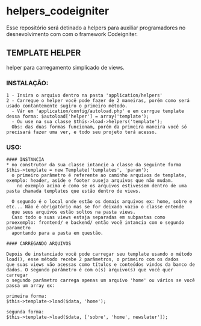 # helpers_codeigniter

Esse repositório será detinado a helpers para auxiliar programadores no desnevolvimento com com o framework Codeigniter.

## TEMPLATE HELPER

helper para carregamento simplicado de views.
  ### INSTALAÇÃO:
    
    1 - Insira o arquivo dentro na pasta 'application/helpers'
    2 - Carregue o helper você pode fazer de 2 maneiras, porém como será usado contantemente sugiro o primeiro método.
      - Vár em 'application/config/autoload.php' e em carrgue template dessa forma: $autoload['helper'] = array('template');
      - Ou use na sua classe $this->load->helpers('template');
      Obs: das duas formas funcionam, porém da primeira maneira você só precisará fazer uma ver, e todo seu projeto terá acesso.
  
  ### USO:
    
    #### INSTANCIA
    * no construtor da sua classe intancie a classe da seguinte forma $this->template = new Template('templates', 'param');
      o primeiro parâmetro é referente ao caminho arquivos de template, exemplo: header, aside e footer ouseja arquivos que não mudam.
        no exemplo acima é como se os arquivos estivessem dentro de uma pasta chamada templates que estão dentro de views.
        
      O segundo é o local onde estão os demais arquivos ex: home, sobre e etc... Não é obrigatório mas se for deixado vazio o classe entende 
      que seus arquivos estão soltos na pasta views.
      Caso todo o suas views estaja separadas em subpastas como proexemplo: frontend/ e backend/ então você intancia com o segundo parametro
      apontando para a pasta em questão.
      
    #### CARREGANDO ARQUIVOS
    
    Depois de instanciado você pode carregar seu template usando o método load(), esse método recebe 2 parâmetros, o primeiro com os dados
    que suas views vão acessas como títulos e conteúdos vindos da banco de dados. O segundo parâmetro é com o(s) arquivo(s) que você quer carregar
    o segundo parâmetro carrega apenas um arquivo 'home' ou vários se você passa um array ex:
    
    primeira forma:
    $this->template->load($data, 'home');
    
    segunda forma:
    $this->template->load($data, ['sobre', 'home', newslater']);
    
    
      
